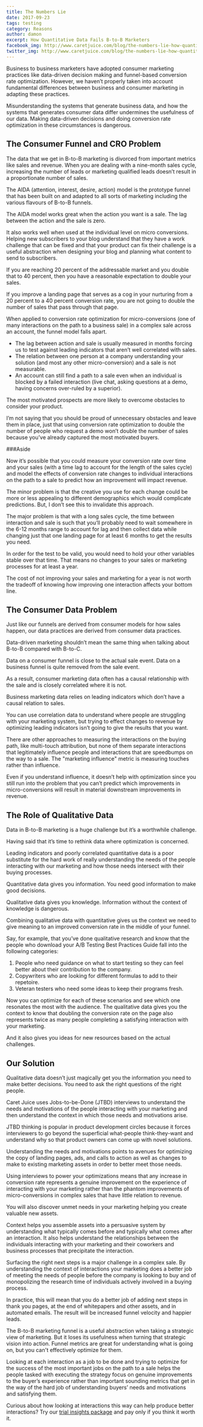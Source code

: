 ```yaml
---
title: The Numbers Lie
date: 2017-09-23
tags: testing
category: Reasons
author: damon
excerpt: How Quantitative Data Fails B-to-B Marketers
facebook_img: http://www.caretjuice.com/blog/the-numbers-lie-how-quantitative-data-fails-b-to-b-marketers/the-numbers-lie-facebook.png
twitter_img: http://www.caretjuice.com/blog/the-numbers-lie-how-quantitative-data-fails-b-to-b-marketers/the-numbers-lie-twitter.png
---
```


Business to business marketers have adopted consumer marketing practices like data-driven decision making and funnel-based conversion rate optimization. However, we haven’t properly taken into account fundamental differences between business and consumer marketing in adapting these practices.

Misunderstanding the systems that generate business data, and how the systems that generates consumer data differ undermines the usefulness of our data. Making data-driven decisions and doing conversion rate optimization in these circumstances is dangerous.

## The Consumer Funnel and CRO Problem

The data that we get in B-to-B marketing is divorced from important metrics like sales and revenue. When you are dealing with a nine-month sales cycle, increasing the number of leads or marketing qualified leads doesn’t result in a proportionate number of sales.

The AIDA (attention, interest, desire, action) model is the prototype funnel that has been built on and adapted to all sorts of marketing including the various flavours of B-to-B funnels.

The AIDA model works great when the action you want is a sale. The lag between the action and the sale is zero.

It also works well when used at the individual level on micro conversions. Helping new subscribers to your blog understand that they have a work challenge that can be fixed and that your product can fix their challenge is a useful abstraction when designing your blog and planning what content to send to subscribers.

If you are reaching 20 percent of the addressable market and you double that to 40 percent, then you have a reasonable expectation to double your sales.

If you improve a landing page that serves as a cog in your nurturing from a 20 percent to a 40 percent conversion rate, you are not going to double the number of sales that pass through that page.

When applied to conversion rate optimization for micro-conversions (one of many interactions on the path to a business sale) in a complex sale across an account, the funnel model falls apart. 

* The lag between action and sale is usually measured in months forcing us to test against leading indicators that aren’t well correlated with sales.
* The relation between one person at a company understanding your solution (and most any other micro-conversion) and a sale is not measurable.
* An account can still find a path to a sale even when an individual is blocked by a failed interaction (live chat, asking questions at a demo, having concerns over-ruled by a superior).

The most motivated prospects are more likely to overcome obstacles to consider your product. 

I’m not saying that you should be proud of unnecessary obstacles and leave them in place, just that using conversion rate optimization to double the number of people who request a demo won’t double the number of sales because you’ve already captured the most motivated buyers.

###Aside

Now it’s possible that you could measure your conversion rate over time and your sales (with a time lag to account for the length of the sales cycle) and model the effects of conversion rate changes to individual interactions on the path to a sale to predict how an improvement will impact revenue.

The minor problem is that the creative you use for each change could be more or less appealing to different demographics which would complicate predictions. But, I don’t see this to invalidate this approach.

The major problem is that with a long sales cycle, the time between interaction and sale is such that you’ll probably need to wait somewhere in the 6-12 months range to account for lag and then collect data while changing just that one landing page for at least 6 months to get the results you need.

In order for the test to be valid, you would need to hold your other variables stable over that time. That means no changes to your sales or marketing processes for at least a year.

The cost of not improving your sales and marketing for a year is not worth the tradeoff of knowing how improving one interaction affects your bottom line.


## The Consumer Data Problem

Just like our funnels are derived from consumer models for how sales happen, our data practices are derived from consumer data practices.

Data-driven marketing shouldn’t mean the same thing when talking about B-to-B compared with B-to-C.

Data on a consumer funnel is close to the actual sale event. Data on a business funnel is quite removed from the sale event.

As a result, consumer marketing data often has a causal relationship with the sale and is closely correlated where it is not.

Business marketing data relies on leading indicators which don’t have a causal relation to sales.

You can use correlation data to understand where people are struggling with your marketing system, but trying to effect changes to revenue by optimizing leading indicators isn’t going to give the results that you want.

There are other approaches to measuring the interactions on the buying path, like multi-touch attribution, but none of them separate interactions that legitimately influence people and interactions that are speedbumps on the way to a sale. The "marketing influence" metric is measuring touches rather than influence.

Even if you understand influence, it doesn’t help with optimization since you still run into the problem that you can’t predict which improvements in micro-conversions will result in material downstream improvements in revenue.

## The Role of Qualitative Data

Data in B-to-B marketing is a huge challenge but it’s a worthwhile challenge.

Having said that it’s time to rethink data where optimization is concerned.

Leading indicators and poorly correlated quantitative data is a poor substitute for the hard work of really understanding the needs of the people interacting with our marketing and how those needs intersect with their buying processes.

Quantitative data gives you information. You need good information to make good decisions.

Qualitative data gives you knowledge. Information without the context of knowledge is dangerous.

Combining qualitative data with quantitative gives us the context we need to give meaning to an improved conversion rate in the middle of your funnel.

Say, for example, that you’ve done qualitative research and know that the people who download your A/B Testing Best Practices Guide fall into the following categories:

1. People who need guidance on what to start testing so they can feel better about their contribution to the company.
2. Copywriters who are looking for different formulas to add to their repetoire.
3. Veteran testers who need some ideas to keep their programs fresh.

Now you can optimize for each of these scenarios and see which one resonates the most with the audience. The qualitative data gives you the context to know that doubling the conversion rate on the page also represents twice as many people completing a satisfying interaction with your marketing.

And it also gives you ideas for new resources based on the actual challenges.

## Our Solution

Qualitative data doesn’t just magically get you the information you need to make better decisions. You need to ask the right questions of the right people.

Caret Juice uses Jobs-to-be-Done (JTBD) interviews to understand the needs and motivations of the people interacting with your marketing and then understand the context in which those needs and motivations arise.

JTBD thinking is popular in product development circles because it forces interviewers to go beyond the superficial what-people think-they-want and understand why so that product owners can come up with novel solutions.

Understanding the needs and motivations points to avenues for optimizing the copy of landing pages, ads, and calls to action as well as changes to make to existing marketing assets in order to better meet those needs.

Using interviews to power your optimizations means that any increase in conversion rate represents a genuine improvement on the experience of interacting with your marketing rather than the phantom improvements of micro-conversions in complex sales that have little relation to revenue.

You will also discover unmet needs in your marketing helping you create valuable new assets.

Context helps you assemble assets into a persuasive system by understanding what typically comes before and typically what comes after an interaction. It also helps understand the relationships between the individuals interacting with your marketing and their coworkers and business processes that precipitate the interaction.

Surfacing the right next steps is a major challenge in a complex sale. By understanding the context of interactions your marketing does a better job of meeting the needs of people before the company is looking to buy and of monopolizing the research time of individuals actively involved in a buying process.

In practice, this will mean that you do a better job of adding next steps in thank you pages, at the end of whitepapers and other assets, and in automated emails. The result will be increased funnel velocity and happier leads.

The B-to-B marketing funnel is a useful abstraction when taking a strategic view of marketing. But it loses its usefulness when turning that strategic vision into action. Funnel metrics are great for understanding what is going on, but you can't effectively optimize for them.

Looking at each interaction as a job to be done and trying to optimize for the success of the most important jobs on the path to a sale helps the people tasked with executing the strategy focus on genuine improvements to the buyer’s experience rather than important sounding metrics that get in the way of the hard job of understanding buyers’ needs and motivations and satisfying them.

Curious about how looking at interactions this way can help produce better interactions? Try our [trial insights package](/conversion-insights.html) and pay only if you think it worth it.